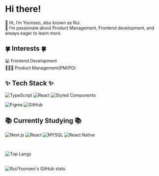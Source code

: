 # Hi there! 
👋 Hi, I’m Yoonseo, also known as Rui. <br>
🧭 I’m passionate about Product Management, Frontend development, and always eager to learn more.  <br>

## 🍀 Interests 🍀
💻 Frontend Development <br>
🧑‍🤝‍🧑 Product Management(PM/PO) <br>

## ✨ Tech Stack ✨
![TypeScript](https://img.shields.io/badge/TypeScript-3178C6?style=for-the-badge&logo=typescript&logoColor=white)
![React](https://img.shields.io/badge/React-61DAFB?style=for-the-badge&logo=react&logoColor=black)
![Styled Components](https://img.shields.io/badge/Styled--Components-DB7093?style=for-the-badge&logo=styled-components&logoColor=white)

![Figma](https://img.shields.io/badge/Figma-F24E1E?style=for-the-badge&logo=figma&logoColor=white)
![GitHub](https://img.shields.io/badge/GitHub-181717?style=for-the-badge&logo=github&logoColor=white)


## 📚 Currently Studying 📚
![Next.js](https://img.shields.io/badge/Next.js-000000?style=for-the-badge&logo=nextdotjs&logoColor=white)
![React](https://img.shields.io/badge/React-61DAFB?style=for-the-badge&logo=react&logoColor=black)
![MYSQL](https://img.shields.io/badge/MySQL-4479A1?style=for-the-badge&logo=mysql&logoColor=white)
![React Native](https://img.shields.io/badge/React%20Native-61DAFB?style=for-the-badge&logo=react&logoColor=black)


<br>

![Top Langs](https://github-readme-stats.vercel.app/api/top-langs/?username=ruiiary&layout=compact)
<!-- ruiiary/ruiiary is a ✨ special ✨ repository because its `README.md` (this file) appears on your GitHub profile.
You can click the Preview link to take a look at your changes.
--->
<br>
<img src="https://github-readme-stats.vercel.app/api?username=ruiiary" alt="Rui/Yoonseo's GitHub stats" />


